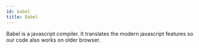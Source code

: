 ```yaml
---
id: babel
title: Babel
---
```


Babel is a javascript compiler. It translates the modern javascript features so our code also works on older browser.
